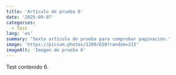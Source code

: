 ```yaml
---
title: 'Artículo de prueba 6'
date: '2025-09-07'
categories:
  - Test
lang: 'es'
summary: 'Sexto artículo de prueba para comprobar paginación.'
image: 'https://picsum.photos/1200/630?random=215'
imageAlt: 'Imagen de prueba 6'
---
```


Test contenido 6.
